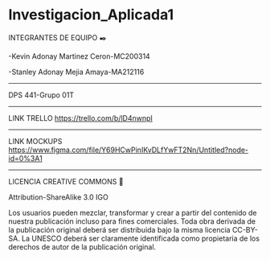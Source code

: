 # Investigacion_Aplicada1

INTEGRANTES DE EQUIPO ✒️

-Kevin Adonay Martinez Ceron-MC200314

-Stanley Adonay Mejia Amaya-MA212116

-----------------------------------------------------------------------------------------------------------------------------------------------------------------------
DPS 441-Grupo 01T

-----------------------------------------------------------------------------------------------------------------------------------------------------------------------
LINK TRELLO
https://trello.com/b/lD4nwnpI

------------------------------------------------------------------------------------------------------------------------------------------------------------------------
LINK MOCKUPS
https://www.figma.com/file/Y69HCwPinIKvDLfYwFT2Nn/Untitled?node-id=0%3A1

------------------------------------------------------------------------------------------------------------------------------------------------------------------------
LICENCIA CREATIVE COMMONS 📄

Attribution-ShareAlike 3.0 IGO

Los usuarios pueden mezclar, transformar y crear a partir del contenido de nuestra publicación incluso para fines comerciales. 
Toda obra derivada de la publicación original deberá ser distribuida bajo la misma licencia CC-BY-SA. La UNESCO deberá ser claramente identificada como propietaria 
de los derechos de autor de la publicación original.
